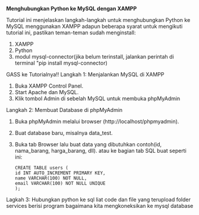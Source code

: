 **Menghubungkan Python ke MySQL dengan XAMPP**

Tutorial ini menjelaskan langkah-langkah untuk menghubungkan Python ke MySQL menggunakan XAMPP
adapun beberapa syarat untuk mengikuti tutorial ini, pastikan teman-teman sudah menginstall:
1. XAMPP
2. Python
3. modul mysql-connector(jika belum terinstall, jalankan perintah di terminal "pip install mysql-connector)

GASS ke Tutorialnya!!
Langkah 1: Menjalankan MySQL di XAMPP
 1. Buka XAMPP Control Panel.
 2. Start Apache dan MySQL.
 3. Klik tombol Admin di sebelah MySQL untuk membuka phpMyAdmin

Langkah 2: Membuat Database di phpMyAdmin
 1. Buka phpMyAdmin melalui browser (http://localhost/phpmyadmin).
 2. Buat database baru, misalnya data_test.
 3. Buka tab Browser lalu buat data yang dibutuhkan contoh(id, nama_barang, harga_barang, dll).
  atau ke bagian tab SQL buat seperti ini:

        CREATE TABLE users (
        id INT AUTO_INCREMENT PRIMARY KEY,
        name VARCHAR(100) NOT NULL,
        email VARCHAR(100) NOT NULL UNIQUE
        );

Lagkah 3: Hubungkan python ke sql liat code dan file  yang terupload 
folder services berisi program bagaimana kita mengkoneksikan ke mysql database
